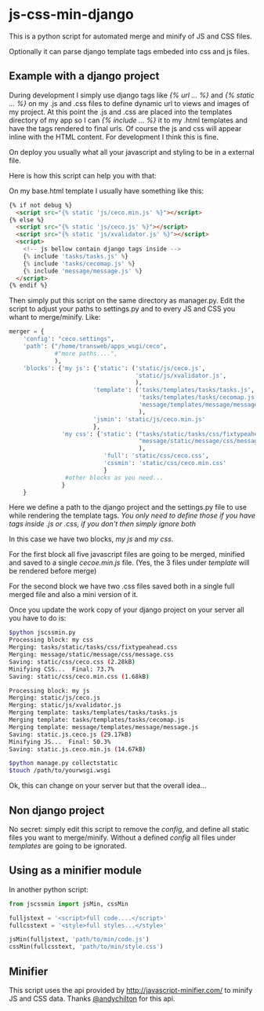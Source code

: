 js-css-min-django
=================

This is a python script for automated merge and minify of JS and CSS files.

Optionally it can parse django template tags embeded into css and js files.

Example with a django project
-----------------------------

During development I simply use django tags like *{% url ... %}* and *{% static ... %}* on my .js and .css files to define dynamic url to views and images of my project. At this point the .js and .css are placed into the templates directory of my app so I can *{% include ... %}* it to my .html templates and have the tags rendered to final urls. Of course the js and css will appear inline with the HTML content. For development I think this is fine.

On deploy you usually what all your javascript and styling to be in a external file.

Here is how this script can help you with that:

On my base.html template I usually have something like this:

```html
{% if not debug %}
  <script src="{% static 'js/ceco.min.js' %}"></script>
{% else %}
  <script src="{% static 'js/ceco.js' %}"></script>
  <script src="{% static 'js/xvalidator.js' %}"></script>
  <script>
    <!-- js bellow contain django tags inside -->
    {% include 'tasks/tasks.js' %}
    {% include 'tasks/cecomap.js' %}
    {% include 'message/message.js' %}
  </script>
{% endif %}
```

Then simply put this script on the same directory as manager.py. Edit the script to adjust your paths to settings.py and to every JS and CSS you whant to merge/minify. Like:

```python
merger = {
    'config': "ceco.settings",
    'path': ("/home/transweb/apps_wsgi/ceco",
             #"more paths....",
             ),
    'blocks': {'my js': {'static': ('static/js/ceco.js',
                                    'static/js/xvalidator.js',
                                    ),
                        'template': ('tasks/templates/tasks/tasks.js',
                                     'tasks/templates/tasks/cecomap.js',
                                     'message/templates/message/message.js',
                                     ),
                        'jsmin': 'static/js/ceco.min.js'
                        },
               'my css': {'static': ("tasks/static/tasks/css/fixtypeahead.css",
                                     "message/static/message/css/message.css"
                                     ),
                           'full': 'static/css/ceco.css',
                           'cssmin': 'static/css/ceco.min.css'
                           }
                #other blocks as you need...
               }
    }
```

Here we define a path to the django project and the settings.py file to use while rendering the template tags. *You only need to define those if you have tags inside .js or .css, if you don't then simply ignore both*

In this case we have two blocks, *my js* and *my css*.

For the first block all five javascript files are going to be merged, minified and saved to a single *cecoe.min.js* file. (Yes, the 3 files under *template* will be rendered before merge)

For the second block we have two .css files saved both in a single full merged file and also a mini version of it.

Once you update the work copy of your django project on your server all you have to do is:

```bash
$python jscssmin.py
Processing block: my css
Merging: tasks/static/tasks/css/fixtypeahead.css
Merging: message/static/message/css/message.css
Saving: static/css/ceco.css (2.28kB)
Minifying CSS...  Final: 73.7%
Saving: static/css/ceco.min.css (1.68kB)

Processing block: my js
Merging: static/js/ceco.js
Merging: static/js/xvalidator.js
Merging template: tasks/templates/tasks/tasks.js
Merging template: tasks/templates/tasks/cecomap.js
Merging template: message/templates/message/message.js
Saving: static.js.ceco.js (29.17kB)
Minifying JS...  Final: 50.3%
Saving: static.js.ceco.min.js (14.67kB)

$python manage.py collectstatic
$touch /path/to/yourwsgi.wsgi
```

Ok, this can change on your server but that the overall idea...


Non django project
------------------

No secret: simply edit this script to remove the *config*, and define all static files you want to merge/minify. Without a defined *config* all files under *templates* are going to be ignorated.

Using as a minifier module
--------------------------

In another python script:
```python
from jscssmin import jsMin, cssMin

fulljstext = '<script>full code....</script>'
fullcsstext = '<style>full styles...</style>'

jsMin(fulljstext, 'path/to/min/code.js')
cssMin(fullcsstext, 'path/to/min/style.css')
```

Minifier
--------

This script uses the api provided by http://javascript-minifier.com/ to minify JS and CSS data. Thanks [@andychilton] for this api.

[@andychilton]: http://twitter.com/andychilton 